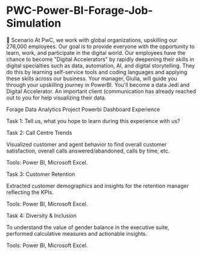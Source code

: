 # PWC-Power-BI-Forage-Job-Simulation

📌 Scenario
At PwC, we work with global organizations, upskilling our 276,000 employees. Our goal is to provide everyone with the opportunity to learn, work, and participate in the digital world. Our employees have the chance to become "Digital Accelerators" by rapidly deepening their skills in digital specialties such as data, automation, AI, and digital storytelling. They do this by learning self-service tools and coding languages and applying these skills across our business. Your manager, Giulia, will guide you through your upskilling journey in PowerBI. You'll become a data Jedi and Digital Accelerator. An important client (communication has already reached out to you for help visualizing their data.


Forage Data Analytics Project Powerbi Dashboard Experience

Task 1: Tell us, what you hope to learn during this experience with us?

Task 2: Call Centre Trends

Visualized customer and agent behavior to find overall customer satisfaction, overall calls answered/abandoned, calls by time, etc. 

Tools: Power BI, Microsoft Excel.

Task 3: Customer Retention

Extracted customer demographics and insights for the retention manager reflecting the KPIs. 

Tools: Power BI, Microsoft Excel.

Task 4: Diversity & Inclusion

To understand the value of gender balance in the executive suite, performed calculative measures and actionable insights. 

Tools: Power BI, Microsoft Excel.



